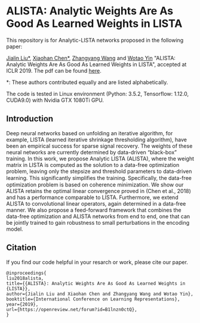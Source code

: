 # ALISTA: Analytic Weights Are As Good As Learned Weights in LISTA
This repository is for Analytic-LISTA networks proposed in the following paper:

[Jialin Liu\*](http://www.math.ucla.edu/~liujl11/pub.html),
[Xiaohan Chen\*](http://people.tamu.edu/~chernxh),
[Zhangyang Wang](http://www.atlaswang.com/) and
[Wotao Yin](http://www.math.ucla.edu/~wotaoyin/)
"ALISTA: Analytic Weights Are As Good As Learned Weights in LISTA", accepted at
ICLR 2019. The pdf can be found [here](https://openreview.net/pdf?id=B1lnzn0ctQ).

\*: These authors contributed equally and are listed alphabetically.

The code is tested in Linux environment (Python: 3.5.2, Tensorflow: 1.12.0,
CUDA9.0) with Nvidia GTX 1080Ti GPU.

## Introduction
Deep neural networks based on unfolding an iterative algorithm, for example,
LISTA (learned iterative shrinkage thresholding algorithm), have been an
empirical success for sparse signal recovery. The weights of these neural
networks are currently determined by data-driven “black-box” training. In this
work, we propose Analytic LISTA (ALISTA), where the weight matrix in LISTA is
computed as the solution to a data-free optimization problem, leaving only the
stepsize and threshold parameters to data-driven learning. This signiﬁcantly
simpliﬁes the training. Speciﬁcally, the data-free optimization problem is based
on coherence minimization. We show our ALISTA retains the optimal linear
convergence proved in (Chen et al., 2018) and has a performance comparable to
LISTA. Furthermore, we extend ALISTA to convolutional linear operators, again
determined in a data-free manner. We also propose a feed-forward framework that
combines the data-free optimization and ALISTA networks from end to end, one
that can be jointly trained to gain robustness to small perturbations in the
encoding model.

## Citation
If you find our code helpful in your resarch or work, please cite our paper.
```
@inproceedings{
liu2018alista,
title={{ALISTA}: Analytic Weights Are As Good As Learned Weights in {LISTA}},
author={Jialin Liu and Xiaohan Chen and Zhangyang Wang and Wotao Yin},
booktitle={International Conference on Learning Representations},
year={2019},
url={https://openreview.net/forum?id=B1lnzn0ctQ},
}
```
